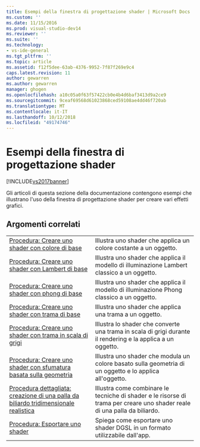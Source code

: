 ```yaml
---
title: Esempi della finestra di progettazione shader | Microsoft Docs
ms.custom: ''
ms.date: 11/15/2016
ms.prod: visual-studio-dev14
ms.reviewer: ''
ms.suite: ''
ms.technology:
- vs-ide-general
ms.tgt_pltfrm: ''
ms.topic: article
ms.assetid: f12f5dee-63ab-4376-9952-7f87f269e9c4
caps.latest.revision: 11
author: gewarren
ms.author: gewarren
manager: ghogen
ms.openlocfilehash: a10c05a0f63f57422cb0e4b4d6baf3413d9a2ce9
ms.sourcegitcommit: 9ceaf69568d61023868ced59108ae4dd46f720ab
ms.translationtype: MT
ms.contentlocale: it-IT
ms.lasthandoff: 10/12/2018
ms.locfileid: "49174746"
---
```

# <a name="shader-designer-examples"></a>Esempi della finestra di progettazione shader
[!INCLUDE[vs2017banner](../includes/vs2017banner.md)]

Gli articoli di questa sezione della documentazione contengono esempi che illustrano l'uso della finestra di progettazione shader per creare vari effetti grafici.  
  
## <a name="related-topics"></a>Argomenti correlati  
  
|||  
|-|-|  
|[Procedura: Creare uno shader con colore di base](../designers/how-to-create-a-basic-color-shader.md)|Illustra uno shader che applica un colore costante a un oggetto.|  
|[Procedura: Creare uno shader con Lambert di base](../designers/how-to-create-a-basic-lambert-shader.md)|Illustra uno shader che applica il modello di illuminazione Lambert classico a un oggetto.|  
|[Procedura: Creare uno shader con phong di base](../designers/how-to-create-a-basic-phong-shader.md)|Illustra uno shader che applica il modello di illuminazione Phong classico a un oggetto.|  
|[Procedura: Creare uno shader con trama di base](../designers/how-to-create-a-basic-texture-shader.md)|Illustra uno shader che applica una trama a un oggetto.|  
|[Procedura: Creare uno shader con trama in scala di grigi](../designers/how-to-create-a-grayscale-texture-shader.md)|Illustra lo shader che converte una trama in scala di grigi durante il rendering e la applica a un oggetto.|  
|[Procedura: Creare uno shader con sfumatura basata sulla geometria](../designers/how-to-create-a-geometry-based-gradient-shader.md)|Illustra uno shader che modula un colore basato sulla geometria di un oggetto e lo applica all'oggetto.|  
|[Procedura dettagliata: creazione di una palla da biliardo tridimensionale realistica](../designers/walkthrough-creating-a-realistic-3-d-billiard-ball.md)|Illustra come combinare le tecniche di shader e le risorse di trama per creare uno shader reale di una palla da biliardo.|  
|[Procedura: Esportare uno shader](../designers/how-to-export-a-shader.md)|Spiega come esportare uno shader DGSL in un formato utilizzabile dall'app.|



